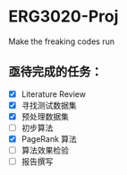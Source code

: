 # ERG3020-Proj
Make the freaking codes run

## 亟待完成的任务：

- [x] Literature Review
- [x] 寻找测试数据集
- [x] 预处理数据集
- [ ] 初步算法
- [x] PageRank 算法
- [ ] 算法效果检验
- [ ] 报告撰写

